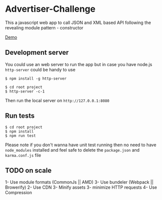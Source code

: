 # Advertiser-Challenge
This a javascript web app to call JSON and XML based API following the revealing module pattern - constructor

[Demo](http://challenge.com.s3-website-us-west-2.amazonaws.com)


## Development server

You could use an web server to run the app but in case you have node.js `http-server` could be handy to use
```
$ npm install -g http-server 
```

```
$ cd root project
$ http-server -c-1
```

Then run the local server on `http://127.0.0.1:8080`

## Run tests 


```
$ cd root project
$ npm install
$ npm run test
```
Please note if you don't wanna have unit test running then no need to have `node_modules` installed and feel safe to delete the `package.json` and `karma.conf.js` file

## TODO on scale
1- Use module formats (CommonJs || AMD)
3- Use bundeler (Webpack || Browerify)
2- Use CDN
3- Minify assets
3- minimize HTTP requests
4- Use Compression
